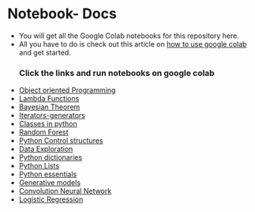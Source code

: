 # Notebook- Docs
- You will get all the Google Colab notebooks for this repository here.
- All you have to do is check out this article on [how to use google colab](https://www.linkedin.com/pulse/how-use-google-colab-swaleh-mwadime-t9dsf/?trackingId=nKANIB93T%2BmhdlxN2Anslw%3D%3D) and get started.
  ### Click the links and run notebooks on google colab 
- [Object oriented Programming](https://colab.research.google.com/drive/1f-V2bU9c7Ij-wQ3QgFmaZVBJNm6FKJ3W)
- [Lambda Functions](https://colab.research.google.com/drive/1774k5tSBp-qlmu-IuttJPchnqFyXpCxV)
- [Bayesian Theorem](https://colab.research.google.com/drive/1ePDoO5bz1TSkbC6r5f4xjivqTV0xLI2O)
- [Iterators-generators](https://colab.research.google.com/drive/1tXHJSRXFNuToqgKABd9W30iZjnbLRoi9)
- [Classes in python](https://colab.research.google.com/drive/1WZt-iJ6i3fb7ikPygXQFroa8051hTxem)
- [Random Forest](https://colab.research.google.com/drive/1E6SUVg0U7JzkikkXCPIlSVaSuG_Ma1iL)
- [Python Control structures](https://colab.research.google.com/drive/15B60t87mvPRqcxCct0pP1b3nk8TAoR2j)
- [Data Exploration](https://colab.research.google.com/drive/1IajsTHBlKDXTQ5pRa8m8CcfGTGbkOokG)
- [Python dictionaries](https://colab.research.google.com/drive/1eChT6rzU2V9uXZcgn6eFCkpUBdikW8hJ)
- [Python Lists](https://colab.research.google.com/drive/1MDECaZ4FApc51UbrTgm_LxZ_422-Xlc5)
- [Python essentials](https://colab.research.google.com/drive/1pQNlL-mOQTHTxuchUhS4YSdH8NQQIDoh)
- [Generative models](https://colab.research.google.com/drive/19iajxQ8XZuNodxQ4B4PFomp_44oeMGg0)
- [Convolution Neural Network](https://colab.research.google.com/drive/11oTKn-_DsMX5716Esg9wMTO4Mkr5l6Su#scrollTo=DyJ2w63lXWQX)
- [Logistic Regression](https://colab.research.google.com/drive/1eZP7a6Ss1m9yAcpXjqYbclJ1qX34zpaN#scrollTo=0AiNqv2LrSKU)

  
  

